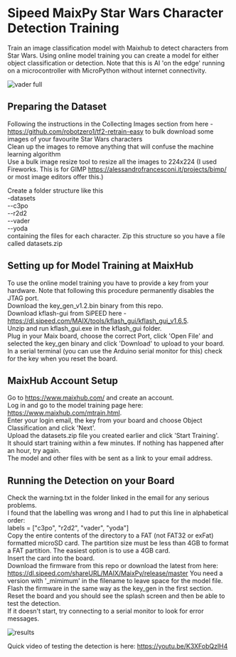 # Sipeed MaixPy Star Wars Character Detection Training
Train an image classification model with Maixhub to detect characters from Star Wars. Using online model training you can create a model for either object classification or detection. Note that this is AI 'on the edge' running on a microcontroller with MicroPython without internet connectivity.

![vader full](https://user-images.githubusercontent.com/60509953/106392355-a9162100-63f1-11eb-8854-bda8c4874bac.jpg)

## Preparing the Dataset
Following the instructions in the Collecting Images section from here - https://github.com/robotzero1/tf2-retrain-easy to bulk download some images of your favourite Star Wars characters  
Clean up the images to remove anything that will confuse the machine learning algorithm  
Use a bulk image resize tool to resize all the images to 224x224  (I used Fireworks. This is for GIMP https://alessandrofrancesconi.it/projects/bimp/ or most image editors offer this.)

Create a folder structure like this  
-datasets  
 --c3po  
 --r2d2  
 --vader  
 --yoda  
containing the files for each character. Zip this structure so you have a file called datasets.zip  

## Setting up for Model Training at MaixHub
To use the online model training you have to provide a key from your hardware. Note that following this procedure permanently disables the JTAG port.  
Download the key_gen_v1.2.bin binary from this repo.  
Download kflash-gui from SiPEED here - https://dl.sipeed.com/MAIX/tools/kflash_gui/kflash_gui_v1.6.5.  
Unzip and run kflash_gui.exe in the kflash_gui folder.  
Plug in your Maix board, choose the correct Port, click 'Open File' and selected the key_gen binary and click 'Download' to upload to your board.  
In a serial terminal (you can use the Arduino serial monitor for this) check for the key when you reset the board.  

## MaixHub Account Setup
Go to https://www.maixhub.com/ and create an account.  
Log in and go to the model training page here: https://www.maixhub.com/mtrain.html.  
Enter your login email, the key from your board and choose Object Classification and click 'Next'.  
Upload the datasets.zip file you created earlier and click 'Start Training'.  
It should start training within a few minutes. If nothing has happened after an hour, try again.  
The model and other files with be sent as a link to your email address.  

## Running the Detection on your Board
Check the warning.txt in the folder linked in the email for any serious problems.  
I found that the labelling was wrong and I had to put this line in alphabetical order:  
labels = ["c3po", "r2d2", "vader", "yoda"]  
Copy the entire contents of the directory to a FAT (not FAT32 or exFat) formatted microSD card. The partition size must be less than 4GB to format a FAT partition. The easiest option is to use a 4GB card.  
Insert the card into the board.  
Download the firmware from this repo or download the latest from here: https://dl.sipeed.com/shareURL/MAIX/MaixPy/release/master You need a version with '_mimimum' in the filename to leave space for the model file.  
Flash the firmware in the same way as the key_gen in the first section.  
Reset the board and you should see the splash screen and then be able to test the detection.  
If it doesn't start, try connecting to a serial monitor to look for error messages.

![results](https://user-images.githubusercontent.com/60509953/106311191-0892f600-6265-11eb-9a53-b60bb8c28444.jpg)  

Quick video of testing the detection is here: https://youtu.be/K3XFobQzlH4






